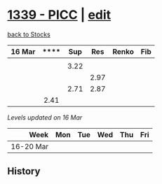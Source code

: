 # [1339 - PICC](https://alwinwoo.github.io/stocks/1339.html) | [edit](https://github.com/alwinwoo/alwinwoo.github.io/edit/master/stocks/1339.md)
[back to Stocks](https://alwinwoo.github.io/stocks.html)

| 16 Mar  | ****   | Sup   | Res   | Renko       | Fib
| ---:    | :---:  | :---: | :---: | :---        | :---
|         |        |       |       
|         |        | 3.22  | 
|         |        |       | 2.97
|         |        | 2.71  | 2.87       
|         | 2.41   |       |       

*Levels updated on 16 Mar*

Week      | Mon   | Tue   | Wed   | Thu   | Fri   |
---:      | :---: | :---: | :---: | :---: | :---: |
16-20 Mar |       | 

## History
